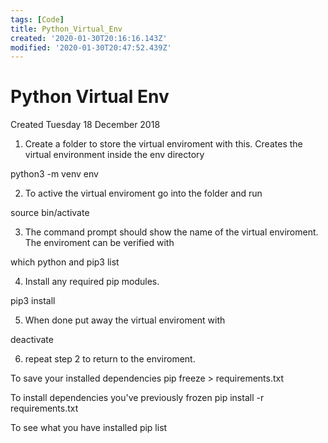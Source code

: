 ```yaml
---
tags: [Code]
title: Python_Virtual_Env
created: '2020-01-30T20:16:16.143Z'
modified: '2020-01-30T20:47:52.439Z'
---
```


# Python Virtual Env
Created Tuesday 18 December 2018


1. Create a folder to store the virtual enviroment with this.  Creates the virtual environment inside the env directory

python3 -m venv env


2. To active the virtual enviroment go into the folder and run

source bin/activate


3. The command prompt should show the name of the virtual enviroment.  The enviroment can be verified with 

which python
and
pip3 list


4. Install any required pip modules.  

pip3 install <whatever>


5. When done put away the virtual enviroment with

deactivate


6. repeat step 2 to return to the enviroment.  



To save your installed dependencies
pip freeze > requirements.txt

To install dependencies you've previously frozen
pip install -r requirements.txt

To see what you have installed
pip list


